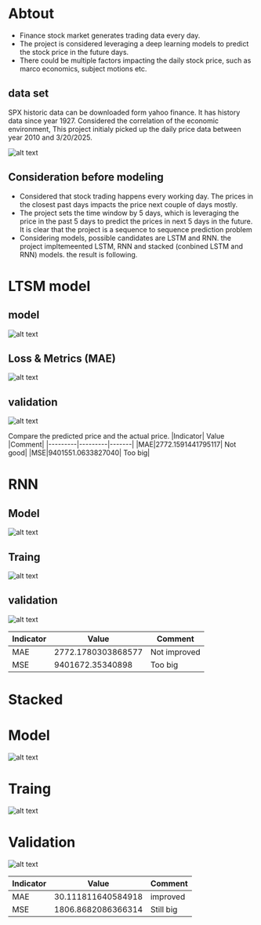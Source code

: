 # Abtout
-	Finance stock market generates trading data every day. 
-	The project is considered leveraging a deep learning models to predict the stock price in the future days.
-	There could be multiple factors impacting the daily stock price, such as marco economics, subject motions etc. 

## data set
SPX historic data can be downloaded form yahoo finance. It has history data since year 1927. Considered the correlation of the economic environment, This project initialy picked up the daily price data between year 2010 and 3/20/2025.

  ![alt text](pics/data-origin.png)


## Consideration before modeling
-	Considered that stock trading happens every working day. The prices in the closest past days impacts the price next couple of days mostly.
-	The project sets the time window by 5 days, which is leveraging the price in the past 5 days to predict the prices in next 5 days in the future. It is clear that the project is a sequence to sequence prediction problem
-	Considering models, possible candidates are LSTM and RNN. the project impltemeented LSTM, RNN and stacked (conbined LSTM and RNN) models. the result is following. 


# LTSM model
## model
 ![alt text](pics/LTSM-model.png)

## Loss & Metrics (MAE)
 ![alt text](pics/LTSM-Loss-metrics.png)

## validation
 ![alt text](pics/LTSM-validation.png)

Compare the predicted price and the actual price. 
|Indicator|	Value	|Comment|
|---------|---------|-------|
|MAE|2772.1591441795117| Not good|
|MSE|9401551.0633827040| Too big|

# RNN
## Model
![alt text](pics/RNN-model.png)

## Traing
![alt text](pics/Rnn-loss-metrics.png)

## validation
![alt text](pics/Rnn-validation.png)

|Indicator |Value|Comment|
|----------|-----|-------|
|MAE |2772.1780303868577| Not improved|
|MSE |9401672.35340898 | Too big |

# Stacked 
# Model
![alt text](pics/Stacked-model.png)

# Traing
![alt text](pics/Stacked-Loss-metrics.png)

# Validation
![alt text](pics/Stacked-validation.png)

|Indicator	|Value	|Comment|
|----------|-----|-------|
|MAE	|30.111811640584918	|improved|
|MSE	|1806.8682086366314	|Still big|

